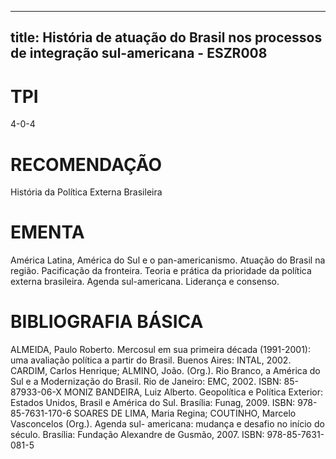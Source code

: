 
---
title: História de atuação do Brasil nos processos de integração sul-americana - ESZR008 
---

# TPI

4-0-4

# RECOMENDAÇÃO

História da Política Externa Brasileira

# EMENTA

América Latina, América do Sul e o pan-americanismo. Atuação do Brasil na região. Pacificação da fronteira. Teoria e prática da prioridade da política externa brasileira. Agenda sul-americana. Liderança e consenso.

# BIBLIOGRAFIA BÁSICA

ALMEIDA, Paulo Roberto. Mercosul em sua primeira década (1991-2001): uma avaliação política a partir do Brasil. Buenos Aires: INTAL, 2002.
CARDIM, Carlos Henrique; ALMINO, João. (Org.). Rio Branco, a América do Sul e a Modernização do Brasil. Rio de Janeiro: EMC, 2002. ISBN: 85-87933-06-X
MONIZ BANDEIRA, Luiz Alberto. Geopolítica e Política Exterior: Estados Unidos, Brasil e América do Sul. Brasília: Funag, 2009. ISBN: 978-85-7631-170-6
SOARES DE LIMA, Maria Regina; COUTINHO, Marcelo Vasconcelos (Org.). Agenda sul- americana: mudança e desafio no início do século. Brasília: Fundação Alexandre de Gusmão, 2007. ISBN: 978-85-7631-081-5
        